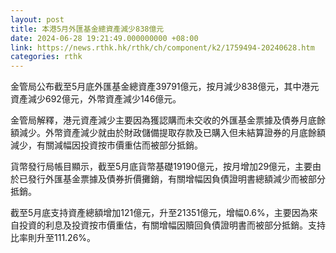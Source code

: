 ```yaml
---
layout: post
title: 本港5月外匯基金總資產減少838億元
date: 2024-06-28 19:21:49.000000000 +08:00
link: https://news.rthk.hk/rthk/ch/component/k2/1759494-20240628.htm
categories: rthk
---
```


金管局公布截至5月底外匯基金總資產39791億元，按月減少838億元，其中港元資產減少692億元，外幣資產減少146億元。

金管局解釋，港元資產減少主要因為獲認購而未交收的外匯基金票據及債券月底餘額減少。外幣資產減少就由於財政儲備提取存款及已購入但未結算證券的月底餘額減少，有關減幅因投資按市價重估而被部分抵銷。

貨幣發行局帳目顯示，截至5月底貨幣基礎19190億元，按月增加29億元，主要由於已發行外匯基金票據及債券折價攤銷，有關增幅因負債證明書總額減少而被部分抵銷。

截至5月底支持資產總額增加121億元，升至21351億元，增幅0.6%，主要因為來自投資的利息及投資按市價重估，有關增幅因贖回負債證明書而被部分抵銷。支持比率則升至111.26%。
